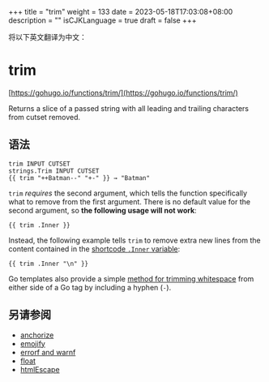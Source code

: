 +++
title = "trim"
weight = 133
date = 2023-05-18T17:03:08+08:00
description = ""
isCJKLanguage = true
draft = false
+++

将以下英文翻译为中文：
# trim

[https://gohugo.io/functions/trim/](https://gohugo.io/functions/trim/)

Returns a slice of a passed string with all leading and trailing characters from cutset removed.

## 语法

```
trim INPUT CUTSET
strings.Trim INPUT CUTSET
{{ trim "++Batman--" "+-" }} → "Batman"
```

`trim` *requires* the second argument, which tells the function specifically what to remove from the first argument. There is no default value for the second argument, so **the following usage will not work**:

```go-html-template
{{ trim .Inner }}
```

Instead, the following example tells `trim` to remove extra new lines from the content contained in the [shortcode `.Inner` variable](https://gohugo.io/variables/shortcodes/):

```go-html-template
{{ trim .Inner "\n" }}
```

Go templates also provide a simple [method for trimming whitespace](https://gohugo.io/templates/introduction/#whitespace) from either side of a Go tag by including a hyphen (`-`).

## 另请参阅

- [anchorize](https://gohugo.io/functions/anchorize/)
- [emojify](https://gohugo.io/functions/emojify/)
- [errorf and warnf](https://gohugo.io/functions/errorf/)
- [float](https://gohugo.io/functions/float/)
- [htmlEscape](https://gohugo.io/functions/htmlescape/)
